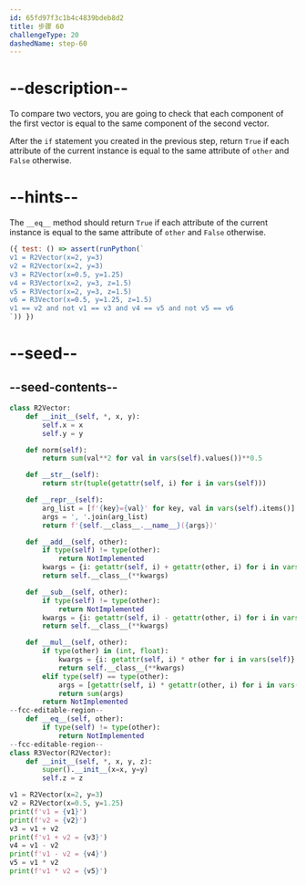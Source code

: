 ```yaml
---
id: 65fd97f3c1b4c4839bdeb8d2
title: 步骤 60
challengeType: 20
dashedName: step-60
---
```


# --description--

To compare two vectors, you are going to check that each component of the first vector is equal to the same component of the second vector.

After the `if` statement you created in the previous step, return `True` if each attribute of the current instance is equal to the same attribute of `other` and `False` otherwise.

# --hints--

The `__eq__` method should return `True` if each attribute of the current instance is equal to the same attribute of `other` and `False` otherwise.

```js
({ test: () => assert(runPython(`
v1 = R2Vector(x=2, y=3)
v2 = R2Vector(x=2, y=3)
v3 = R2Vector(x=0.5, y=1.25)
v4 = R3Vector(x=2, y=3, z=1.5)
v5 = R3Vector(x=2, y=3, z=1.5)
v6 = R3Vector(x=0.5, y=1.25, z=1.5)
v1 == v2 and not v1 == v3 and v4 == v5 and not v5 == v6
`)) })
```

# --seed--

## --seed-contents--

```py
class R2Vector:
    def __init__(self, *, x, y):
        self.x = x
        self.y = y

    def norm(self):
        return sum(val**2 for val in vars(self).values())**0.5

    def __str__(self):
        return str(tuple(getattr(self, i) for i in vars(self)))

    def __repr__(self):
        arg_list = [f'{key}={val}' for key, val in vars(self).items()]
        args = ', '.join(arg_list)
        return f'{self.__class__.__name__}({args})'

    def __add__(self, other):
        if type(self) != type(other):
            return NotImplemented
        kwargs = {i: getattr(self, i) + getattr(other, i) for i in vars(self)}
        return self.__class__(**kwargs)

    def __sub__(self, other):
        if type(self) != type(other):
            return NotImplemented
        kwargs = {i: getattr(self, i) - getattr(other, i) for i in vars(self)}
        return self.__class__(**kwargs)

    def __mul__(self, other):
        if type(other) in (int, float):
            kwargs = {i: getattr(self, i) * other for i in vars(self)}
            return self.__class__(**kwargs)        
        elif type(self) == type(other):
            args = [getattr(self, i) * getattr(other, i) for i in vars(self)]
            return sum(args)            
        return NotImplemented
--fcc-editable-region--
    def __eq__(self, other):
        if type(self) != type(other):
            return NotImplemented
--fcc-editable-region--
class R3Vector(R2Vector):
    def __init__(self, *, x, y, z):
        super().__init__(x=x, y=y)
        self.z = z

v1 = R2Vector(x=2, y=3)
v2 = R2Vector(x=0.5, y=1.25)
print(f'v1 = {v1}')
print(f'v2 = {v2}')
v3 = v1 + v2
print(f'v1 + v2 = {v3}')
v4 = v1 - v2
print(f'v1 - v2 = {v4}')
v5 = v1 * v2
print(f'v1 * v2 = {v5}')
```
